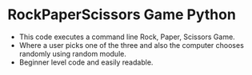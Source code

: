 # RockPaperScissors Game Python

- This code executes a command line Rock, Paper, Scissors Game.
- Where a user picks one of the three and also the computer chooses randomly using random module.
- Beginner level code and easily readable.
